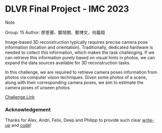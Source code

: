 # DLVR Final Project - IMC 2023

>[!NOTE]
> Group: 15
> Author: 廖恩莆、鄭旭閔、鄭博文、何義翔

Image-based 3D reconstruction typically requires precise camera pose information (location and orientation). Traditionally, dedicated hardware is needed to collect this information, which makes the task challenging. If we can retrieve this information purely based on visual hints in photos, we can expand the data sources available for 3D reconstruction tasks.

In this challenge, we are required to retrieve camera poses information from photos via computer vision techniques. Given some photos of a scene, along with their corresponding camera poses, we aim to estimate the camera poses of unseen photos.

[Challenge Link](https://www.kaggle.com/competitions/image-matching-challenge-2023/overview)

### Acknowledgement
Thanks for Alex, Andri, Felix, Deep and Philipp to provide such clear [write-up](https://www.kaggle.com/competitions/image-matching-challenge-2023/discussion/427143) and [code](https://www.kaggle.com/code/alexanderveicht/imc2023-from-repo)!
